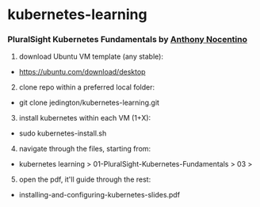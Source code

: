 # kubernetes-learning

### PluralSight Kubernetes Fundamentals by [Anthony Nocentino](https://app.pluralsight.com/profile/author/anthony-nocentino)

1. download Ubuntu VM template (any stable):
- https://ubuntu.com/download/desktop

2. clone repo within a preferred local folder:
- git clone jedington/kubernetes-learning.git

3. install kubernetes within each VM (1+X):
- sudo kubernetes-install.sh

4. navigate through the files, starting from: 
- kubernetes learning > 01-PluralSight-Kubernetes-Fundamentals > 03 >

5. open the pdf, it'll guide through the rest:
- installing-and-configuring-kubernetes-slides.pdf